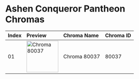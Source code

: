 # Ashen Conqueror Pantheon Chromas

| Index | Preview | Chroma Name | Chroma ID |
|:---|:---|:---|:---|
| 01 | <img src='https://raw.communitydragon.org/latest/plugins/rcp-be-lol-game-data/global/default/v1/champion-chroma-images/80/80037.png' alt='Chroma 80037' width='100'> | Chroma 80037 | 80037 |
